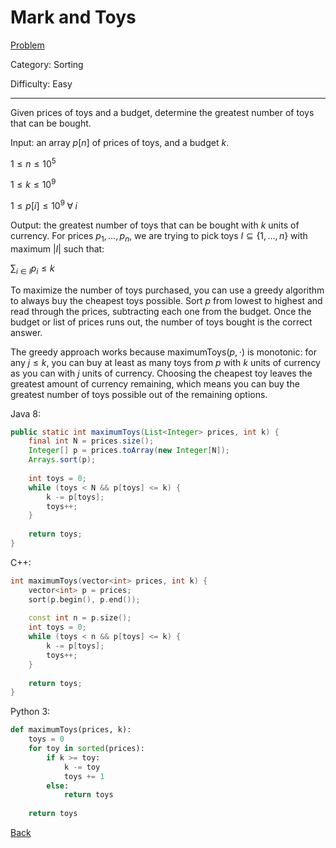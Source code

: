 # Mark and Toys

[Problem](https://www.hackerrank.com/challenges/mark-and-toys/problem)

Category: Sorting

Difficulty: Easy

---

Given prices of toys and a budget, determine the greatest number of toys that
can be bought.

Input: an array $p[n]$ of prices of toys, and a budget $k$.

$1 \leq n \leq 10^5$

$1 \leq k \leq 10^9$

$1 \leq p[i] \leq 10^9 \; \forall \; i$

Output: the greatest number of toys that can be bought with $k$ units of
currency. For prices $p_1, \ldots, p_n$, we are trying to pick toys 
$I \subseteq \{1, \ldots, n\}$ with maximum $|I|$ such that:

$\sum_{i \in I} p_i \leq k$

To maximize the number of toys purchased, you can use a greedy algorithm to
always buy the cheapest toys possible. Sort $p$ from lowest to highest and read
through the prices, subtracting each one from the budget. Once the budget or
list of prices runs out, the number of toys bought is the correct answer.

The greedy approach works because maximumToys$(p, \cdot)$ is monotonic: for any
$j \leq k$, you can buy at least as many toys from $p$ with $k$ units of
currency as you can with $j$ units of currency. Choosing the cheapest toy leaves
the greatest amount of currency remaining, which means you can buy the greatest
number of toys possible out of the remaining options. 

Java 8:
```java
public static int maximumToys(List<Integer> prices, int k) {
    final int N = prices.size();
    Integer[] p = prices.toArray(new Integer[N]);
    Arrays.sort(p);
    
    int toys = 0;
    while (toys < N && p[toys] <= k) {
        k -= p[toys];
        toys++;
    }
    
    return toys;
}
```

C++:
```cpp
int maximumToys(vector<int> prices, int k) {
    vector<int> p = prices;
    sort(p.begin(), p.end());
    
    const int n = p.size();
    int toys = 0;
    while (toys < n && p[toys] <= k) {
        k -= p[toys];
        toys++;
    }
    
    return toys;
}
```

Python 3:
```python
def maximumToys(prices, k):
    toys = 0
    for toy in sorted(prices):
        if k >= toy:
            k -= toy
            toys += 1
        else:
            return toys
            
    return toys
```

[Back](../../hackerrank.md)
